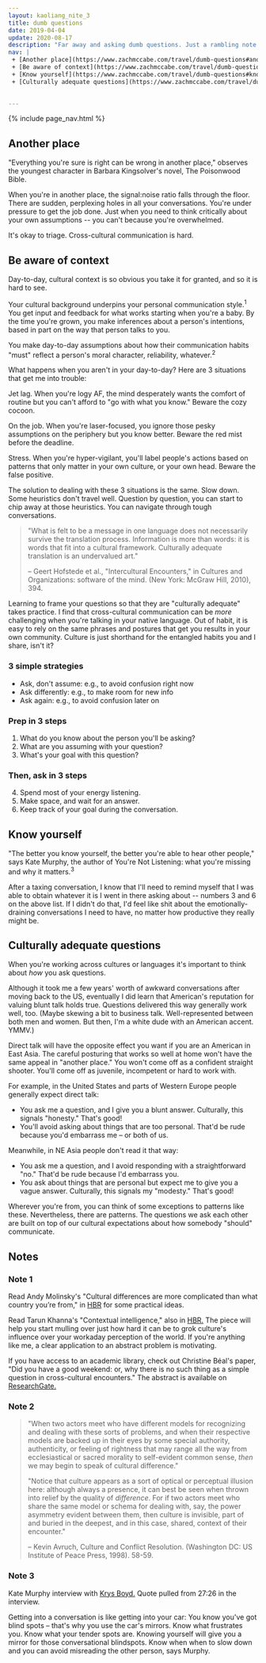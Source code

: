 ```yaml
---
layout: kaoliang_nite_3
title: dumb questions
date: 2019-04-04
update: 2020-08-17
description: "Far away and asking dumb questions. Just a rambling note on using questions in a foreign language or cross-cultural scenarios."
nav: | 
 + [Another place](https://www.zachmccabe.com/travel/dumb-questions#another-place)
 + [Be aware of context](https://www.zachmccabe.com/travel/dumb-questions#be-aware-of-context)
 + [Know yourself](https://www.zachmccabe.com/travel/dumb-questions#know-yourself)
 + [Culturally adequate questions](https://www.zachmccabe.com/travel/dumb-questions#culturally-adequate-questions)

 
---
```



{% include page_nav.html %}


## Another place

"Everything you're sure is right can be wrong in another place," observes the youngest character in Barbara Kingsolver's novel, The Poisonwood Bible.

When you're in another place, the signal:noise ratio falls through the floor. There are sudden, perplexing holes in all your conversations. You're under pressure to get the job done. Just when you need to think critically about your own assumptions -- you can't because you're overwhelmed.

It's okay to triage. Cross-cultural communication is hard.



## Be aware of context

Day-to-day, cultural context is so obvious you take it for granted, and so it is hard to see.

Your cultural background underpins your personal communication style.<sup>1</sup> You get input and feedback for what works starting when you're a baby. By the time you're grown, you make inferences about a person's intentions, based in part on the way that person talks to you.

You make day-to-day assumptions about how their communication habits "must" reflect a person's moral character, reliability, whatever.<sup>2</sup>

What happens when you aren't in your day-to-day? Here are 3 situations that get me into trouble:

Jet lag. When you're logy AF, the mind desperately wants the comfort of routine but you can't afford to "go with what you know." Beware the cozy cocoon.

On the job. When you're laser-focused, you ignore those pesky assumptions on the periphery but you know better. Beware the red mist before the deadline.

Stress. When you're hyper-vigilant, you'll label people's actions based on patterns that only matter in your own culture, or your own head. Beware the false positive.

The solution to dealing with these 3 situations is the same. Slow down. Some heuristics don't travel well. Question by question, you can start to chip away at those heuristics. You can navigate through tough conversations.

>"What is felt to be a message in one language does not necessarily survive the translation process. Information is more than words: it is words that fit into a cultural framework. Culturally adequate translation is an undervalued art."
>
> – Geert Hofstede et al., "Intercultural Encounters," in Cultures and Organizations: software of the mind. (New York: McGraw Hill, 2010), 394.

Learning to frame your questions so that they are "culturally adequate" takes practice. I find that cross-cultural communication can be *more* challenging when you're talking in your native language. Out of habit, it is easy to rely on the same phrases and postures that get you results in your own community. Culture is just shorthand for the entangled habits you and I share, isn't it?



### 3 simple strategies

+ Ask, don't assume: e.g., to avoid confusion right now
+ Ask differently: e.g., to make room for new info
+ Ask again: e.g., to avoid confusion later on



### Prep in 3 steps 

1. What do you know about the person you'll be asking?
2. What are you assuming with your question?
3. What's your goal with this question?



### Then, ask in 3 steps

4. Spend most of your energy listening.
5. Make space, and wait for an answer.
6. Keep track of your goal during the conversation.




## Know yourself

"The better you know yourself, the better you're able to hear other people," says Kate Murphy, the author of You're Not Listening: what you're missing and why it matters.<sup>3</sup>

After a taxing conversation, I know that I'll need to remind myself that I was able to obtain whatever it is I went in there asking about -- numbers 3 and 6 on the above list. If I didn't do that, I'd feel like shit about the emotionally-draining conversations I need to have, no matter how productive they really might be.




## Culturally adequate questions

When you're working across cultures or languages it's important to think about *how* you ask questions.

Although it took me a few years' worth of awkward conversations after moving back to the US, eventually I did learn that American's reputation for valuing blunt talk holds true. Questions delivered this way generally work well, too. (Maybe skewing a bit to business talk. Well-represented between both men and women. But then, I'm a white dude with an American accent. YMMV.)

Direct talk will have the opposite effect you want if you are an American in East Asia. The careful posturing that works so well at home won't have the same appeal in "another place." You won't come off as a confident straight shooter. You'll come off as juvenile, incompetent or hard to work with.

For example, in the United States and parts of Western Europe people generally expect direct talk: 

+ You ask me a question, and I give you a blunt answer. Culturally, this signals "honesty." That's good!
+ You'll avoid asking about things that are too personal. That'd be rude because you'd embarrass me – or both of us.

Meanwhile, in NE Asia people don't read it that way:

+ You ask me a question, and I avoid responding with a straightforward "no." That'd be rude because I'd embarrass you.
+ You ask about things that are personal but expect me to give you a vague answer. Culturally, this signals my "modesty." That's good!

Wherever you're from, you can think of some exceptions to patterns like these. Nevertheless, there are patterns. The questions we ask each other are built on top of our cultural expectations about how somebody "should" communicate.




## Notes

### Note 1

Read Andy Molinsky's "Cultural differences are more complicated than what country you’re from," in [HBR](https://hbr.org/2016/01/cultural-differences-are-more-complicated-than-what-country-youre-from) for some practical ideas.

Read Tarun Khanna's "Contextual intelligence," also in [HBR.](https://hbr.org/2014/09/contextual-intelligence) The piece will help you start mulling over just how hard it can be to grok culture's influence over your workaday perception of the world. If you're anything like me, a clear application to an abstract problem is motivating.

If you have access to an academic library, check out Christine Béal's paper, "Did you have a good weekend: or, why there is no such thing as a simple question in cross-cultural encounters." The abstract is available on [ResearchGate.](https://www.researchgate.net/publication/234558796_Did_You_Have_a_Good_Weekend_Or_Why_There_Is_No_Such_Thing_as_a_Simple_Question_in_Cross-Cultural_Encounters)



### Note 2

>"When two actors meet who have different models for recognizing and dealing with these sorts of problems, and when their respective models are backed up in their eyes by some special authority, authenticity, or feeling of rightness that may range all the way from ecclesiastical or sacred morality to self-evident common sense, *then* we may begin to speak of cultural difference."
>
>"Notice that culture appears as a sort of optical or perceptual illusion here: although always a presence, it can best be seen when thrown into relief by the quality of *difference*. For if two actors meet who share the same model or schema for dealing with, say, the power asymmetry evident between them, then culture is invisible, part of and buried in the deepest, and in this case, shared, context of their encounter."
>
> – Kevin Avruch, Culture and Conflict Resolution. (Washington DC: US Institute of Peace Press, 1998). 58-59.



### Note 3

Kate Murphy interview with [Krys Boyd.](https://think.kera.org/2020/03/12/why-no-one-listens-to-you/) Quote pulled from 27:26 in the interview.

Getting into a conversation is like getting into your car: You know you've got blind spots – that's why you use the car's mirrors. Know what frustrates you. Know what your tender spots are. Knowing yourself will give you a mirror for those conversational blindspots.  Know when when to slow down and you can avoid misreading the other person, says Murphy.
